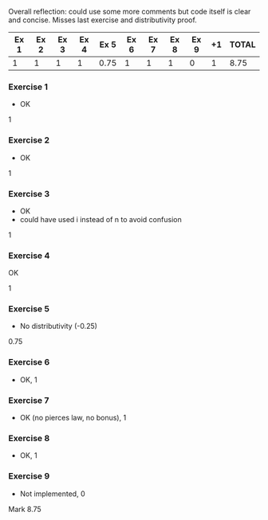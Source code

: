 Overall reflection: could use some more comments
but code itself is clear and concise.
Misses last exercise and distributivity proof.

| Ex 1 | Ex 2 | Ex 3 | Ex 4 | Ex 5 | Ex 6 | Ex 7 | Ex 8 | Ex 9 | +1 | TOTAL |
|------|------|------|------|------|------|------|------|------|----|-------|
| 1    | 1    | 1    | 1    | 0.75 | 1  | 1      | 1    | 0    | 1  | 8.75  |


### Exercise 1                   
* OK

1

### Exercise 2                         
* OK

1

### Exercise 3                       

* OK
* could have used i instead of n to avoid confusion

1
### Exercise 4                    

OK

1

### Exercise 5                   

* No distributivity (-0.25)

0.75

### Exercise 6
* OK, 1

### Exercise 7
* OK (no pierces law, no bonus), 1

### Exercise 8
* OK, 1

### Exercise 9
* Not implemented, 0


Mark                          8.75
